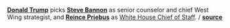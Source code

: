 **[Donald Trump](https://en.wikipedia.org/wiki/Donald_Trump "Wiki Donald
Trump")** picks **[Steve Bannon](https://en.wikipedia.org/wiki/Steve_Bannon
"Wiki Steve Bannon")** as senior counselor and chief West Wing strategist, and
**[Reince Priebus](https://en.wikipedia.org/wiki/Reince_Priebus)** as [White
House Chief of Staff](https://en.wikipedia.org/wiki/White_House_Chief_of_Staff).
/ **[source](https://www.nytimes.com/2016/11/14/us/politics/reince-priebus-chief-of-staff-donald-trump.html)**
